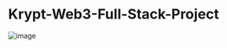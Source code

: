 # Krypt-Web3-Full-Stack-Project
![image](https://user-images.githubusercontent.com/98836006/200178936-9897d914-86a3-474c-94b3-4fa3b60141e7.png)

